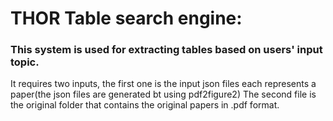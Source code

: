 # THOR Table search engine: 
### This system is used for extracting tables based on users' input topic.
It requires two inputs, the first one is the input json files each represents a  paper(the json files are generated bt using pdf2figure2)
The second file is the original folder that contains the original papers in .pdf format.
